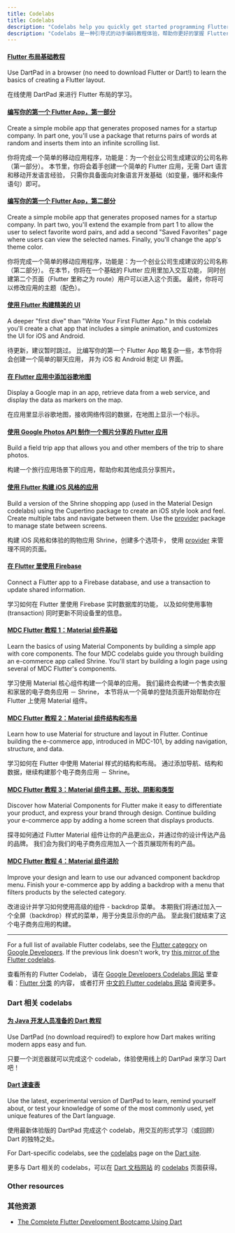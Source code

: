 ```yaml
---
title: Codelabs
title: Codelabs
description: "Codelabs help you quickly get started programming Flutter."
description: "Codelabs 是一种引导式的动手编码教程体验，帮助你更好的掌握 Flutter 编程技巧"
---
```


#### [Flutter 布局基础教程](/docs/codelabs/layout-basics)

Use DartPad in a browser (no need to download Flutter or Dart!)
to learn the basics of creating a Flutter layout.

在线使用 DartPad 来进行 Flutter 布局的学习。


#### [编写你的第一个 Flutter App，第一部分]({{site.codelabs}}/codelabs/first-flutter-app-pt1-cn/index.html)

Create a simple mobile app that generates proposed names for a startup
company. In part one, you'll use a package that returns pairs of words
at random and inserts them into an infinite scrolling list.

你将完成一个简单的移动应用程序，功能是：为一个创业公司生成建议的公司名称（第一部分）。
本节里，你将会着手创建一个简单的 Flutter 应用，无需 Dart 语言和移动开发语言经验，
只需你具备面向对象语言开发基础（如变量，循环和条件语句）即可。


#### [编写你的第一个 Flutter App，第二部分]({{site.codelabs}}/codelabs/first-flutter-app-pt2-cn/index.html)

Create a simple mobile app that generates proposed names for a startup
company. In part two, you'll extend the example from part 1 to allow
the user to select favorite word pairs, and add a second "Saved Favorites"
page where users can view the selected names.
Finally, you'll change the app's theme color.

你将完成一个简单的移动应用程序，功能是：为一个创业公司生成建议的公司名称（第二部分）。
在本节，你将在一个基础的 Flutter 应用里加入交互功能，
同时创建第二个页面（Flutter 里称之为 route）用户可以进入这个页面。
最终，你将可以修改应用的主题（配色）。


#### [使用 Flutter 构建精美的 UI]({{site.codelabs}}/codelabs/flutter-cn/index.html)

A deeper "first dive" than "Write Your First Flutter App." In this codelab
you'll create a chat app that includes a simple animation, and customizes
the UI for iOS and Android.

待更新，建议暂时跳过。
比编写你的第一个 Flutter App 略复杂一些，本节你将会创建一个简单的聊天应用，
并为 iOS 和 Android 制定 UI 界面。


#### [在 Flutter 应用中添加谷歌地图]({{site.codelabs}}/codelabs/google-maps-in-flutter-cn/index.html)

Display a Google map in an app, retrieve data from a web service,
and display the data as markers on the map.

在应用里显示谷歌地图，接收网络传回的数据，在地图上显示一个标示。


#### [使用 Google Photos API 制作一个照片分享的 Flutter 应用 ]({{site.codelabs}}/codelabs/google-photos-sharing-cn/index.html)

Build a field trip app that allows you and other members of the trip
to share photos.

构建一个旅行应用场景下的应用，帮助你和其他成员分享照片。


#### [使用 Flutter 构建 iOS 风格的应用]({{site.codelabs}}/codelabs/flutter-cupertino-cn/index.html)

Build a version of the Shrine shopping app (used in the Material Design
codelabs) using the Cupertino package to create an iOS style look and feel.
Create multiple tabs and navigate between them.
Use the [provider]({{site.pub}}/packages/provider) package to manage
state between screens.

构建 iOS 风格和体验的购物应用 Shrine，创建多个选项卡，
使用 [provider]({{site.pub}}/packages/provider) 来管理不同的页面。


#### [在 Flutter 里使用 Firebase]({{site.codelabs}}/codelabs/flutter-firebase-cn/index.html)

Connect a Flutter app to a Firebase database, and use a transaction to
update shared information.

学习如何在 Flutter 里使用 Firebase 实时数据库的功能，
以及如何使用事物 (transaction) 同时更新不同设备里的信息。


#### [MDC Flutter 教程 1：Material 组件基础]({{site.codelabs}}/codelabs/mdc-101-flutter-cn/index.html)

Learn the basics of using Material Components by building
a simple app with core components.  The four MDC codelabs
guide you through building an e-commerce app called Shrine.
You'll start by building a login page using several of MDC
Flutter's components.

学习使用 Material 核心组件构建一个简单的应用。
我们最终会构建一个售卖衣服和家居的电子商务应用 － Shrine，
本节将从一个简单的登陆页面开始帮助你在 Flutter 上使用 Material 组件。


#### [MDC Flutter 教程 2：Material 组件结构和布局]({{site.codelabs}}/codelabs/mdc-102-flutter-cn/index.html)

Learn how to use Material for structure and layout in Flutter.
Continue building the e-commerce app, introduced in MDC-101,
by adding navigation, structure, and data.

学习如何在 Flutter 中使用 Material 样式的结构和布局。
通过添加导航、结构和数据，继续构建那个电子商务应用 － Shrine。


#### [MDC Flutter 教程 3：Material 组件主题、形状、阴影和类型]({{site.codelabs}}/codelabs/mdc-103-flutter-cn/index.html)

Discover how Material Components for Flutter make it easy to differentiate
your product, and express your brand through design. Continue
building your e-commerce app by adding a home screen that displays products.

探寻如何通过 Flutter Material 组件让你的产品更出众，并通过你的设计传达产品的品牌。
我们会为我们的电子商务应用加入一个首页展现所有的产品。


#### [MDC Flutter 教程 4：Material 组件进阶]({{site.codelabs}}/codelabs/mdc-104-flutter-cn/index.html)

Improve your design and learn to use our advanced component backdrop menu.
Finish your e-commerce app by adding a backdrop with a menu that filters
products by the selected category.

改进设计并学习如何使用高级的组件 - backdrop 菜单。
本期我们将通过加入一个全屏（backdrop）样式的菜单，用于分类显示你的产品。
至此我们就结束了这个电子商务应用的构建。

---

For a full list of available Flutter codelabs, see the
[Flutter category]({{site.codelabs}}/?cat=Flutter)
on [Google Developers]({{site.codelabs}}).
If the previous link doesn't work, try [this
mirror of the Flutter codelabs](https://codelabs.flutter-io.cn/).

查看所有的 Flutter Codelab，
请在 [Google Developers Codelabs 网站](https://codelabs.developers.google.com) 
里查看：[Flutter 分类](https://codelabs.developers.google.com/?cat=Flutter) 的内容，
或者打开 [中文的 Flutter codelabs 网站](https://codelabs.flutter-io.cn/) 查阅更多。

### Dart 相关 codelabs

#### [为 Java 开发人员准备的 Dart 教程]({{site.codelabs}}/codelabs/from-java-to-dart-cn/index.html)

Use DartPad (no download required!) to explore how
Dart makes writing modern apps easy and fun.

只要一个浏览器就可以完成这个 codelab，体验使用线上的 DartPad 来学习 Dart 吧！


#### [Dart 速查表](/docs/codelabs/dart-cheatsheet)

Use the latest, experimental version of DartPad to learn,
remind yourself about, or test your knowledge of
some of the most commonly used, yet unique features of the Dart language.

使用最新体验版的 DartPad 完成这个 codelab，用交互的形式学习（或回顾）Dart 的独特之处。

For Dart-specific codelabs, see the
[codelabs]({{site.dart-site}}/codelabs) page on the
[Dart site]({{site.dart-site}}).

更多与 Dart 相关的 codelabs，可以在 [Dart 文档网站]({{site.dart-site}}) 的 
[codelabs]({{site.dart-site}}/codelabs) 页面获得。


### Other resources

### 其他资源

* [The Complete Flutter Development Bootcamp Using
  Dart](https://www.appbrewery.co/p/flutter-development-bootcamp-with-dart)